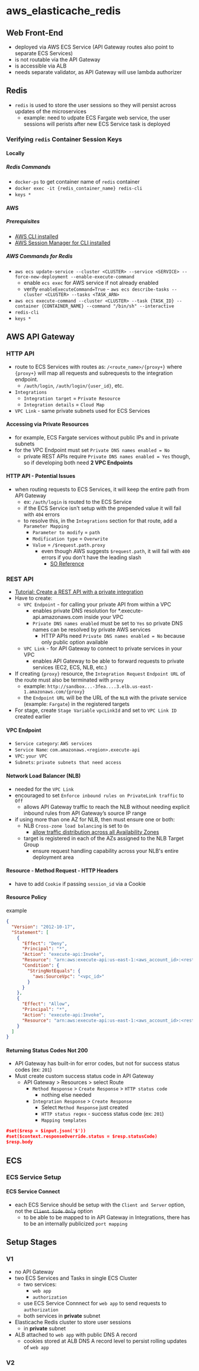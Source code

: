 # aws_elasticache_redis

## Web Front-End

* deployed via AWS ECS Service (API Gateway routes also point to separate ECS Services)
* is not routable via the API Gateway
* is accessible via ALB
* needs separate validator, as API Gateway will use lambda authorizer

## Redis

* `redis` is used to store the user sessions so they will persist across updates of the microservices
  * example: need to udpate ECS Fargate web service, the user sessions will perists after new ECS Service task is deployed

### Verifying `redis` Container Session Keys

#### Locally

##### Redis Commands

* `docker-ps` to get container name of `redis` container
* `docker exec -it {redis_container_name} redis-cli`
* `keys *`

#### AWS

##### Prerequisites

* [AWS CLI installed](https://docs.aws.amazon.com/cli/latest/userguide/getting-started-install.html)
* [AWS Session Manager for CLI installed](https://s3.amazonaws.com/session-manager-downloads/plugin/latest/windows/SessionManagerPluginSetup.exe)

##### AWS Commands for Redis

* `aws ecs update-service --cluster <CLUSTER> --service <SERVICE> --force-new-deployment --enable-execute-command`
  * enable `ecs exec` for AWS service if not already enabled
  * verify `enableExecuteCommand=True` - `aws ecs describe-tasks --cluster <CLUSTER> --tasks <TASK_ARN>`
* `aws ecs execute-command --cluster <CLUSTER> --task {TASK_ID} --container {CONTAINER_NAME} --command "/bin/sh" --interactive`
* `redis-cli`
* `keys *`

## AWS API Gateway

### HTTP API

* route to ECS Services with routes as: `/<route_name>/{proxy+}` where `{proxy+}` will map all requests and subrequests to the integration endpoint.
  * `/auth/login`, `/auth/login/{user_id}`, etc.
* `Integrations`
  * `Integration target` = `Private Resource`
  * `Integration details` = `Cloud Map`
* `VPC Link` - same private subnets used for ECS Services

#### Accessing via Private Resources

* for example, ECS Fargate services without public IPs and in private subnets
* for the VPC Endpoint must set `Private DNS names enabled = No`
  * private REST APIs require `Private DNS names enabled = Yes` though, so if developing both need **2 VPC Endpoints**

#### HTTP API - Potential Issues

* when routing requests to ECS Services, it will keep the entire path from API Gateway
  * ex: `/auth/login` is routed to the ECS Service
  * if the ECS Service isn't setup with the prepended value it will fail with `404` errors
  * to resolve this, in the `Integrations` section for that route, add a `Parameter Mapping`
    * `Parameter to modify` = `path`
    * `Modification type` = `Overwrite`
    * `Value` = `/$request.path.proxy`
      * even though AWS suggests `$request.path`, it will fail with `400` errors if you don't have the leading slash
        * [SO Reference](https://stackoverflow.com/questions/70402300/aws-api-gateway-cannot-rewrite-path-400-bad-request-error)

### REST API

* [Tutorial: Create a REST API with a private integration](https://docs.aws.amazon.com/apigateway/latest/developerguide/getting-started-with-private-integration.html)
* Have to create:
  * `VPC Endpoint` - for calling your private API from within a VPC
    * enables private DNS resolution for *.execute-api.amazonaws.com inside your VPC
    * `Private DNS names enabled` must be set to `Yes` so private DNS names can be resolved by private AWS services
      * HTTP APIs need `Private DNS names enabled = No` because only public option available
  * `VPC Link` - for API Gateway to connect to private services in your VPC
    * enables API Gateway to be able to forward requests to private services (EC2, ECS, NLB, etc.)
* If creating `{proxy}` resource, the `Integration Request` `Endpoint URL` of the route must also be terminated with `proxy`
  * example: `http://sandbox...-3fea....3.elb.us-east-1.amazonaws.com/{proxy}`
  * the `Endpoint URL` will be the URL of the `NLB` with the private service (example: `Fargate`) in the registered targets
* For stage, create `Stage Variable` `vpcLinkId` and set to `VPC Link ID` created earlier

#### VPC Endpoint

* `Service category`: `AWS services`
* `Service Name`: `com.amazonaws.<region>.execute-api`
* `VPC`: `your VPC`
* `Subnets`: `private subnets that need access`

#### Network Load Balancer (NLB)

* needed for the `VPC Link`
* encouraged to set `Enforce inbound rules on PrivateLink traffic` to `Off`
  * allows API Gateway traffic to reach the NLB without needing explicit inbound rules from API Gateway’s source IP range
* if using more than one AZ for NLB, then must ensure one or both:
  * NLB `Cross-zone load balancing` is set to `On`
    * [allow traffic distribution across all Availability Zones](https://docs.aws.amazon.com/elasticloadbalancing/latest/network/network-load-balancers.html#cross-zone-load-balancing)
  * target is registered in each of the AZs assigned to the NLB Target Group
    * ensure request handling capability across your NLB's entire deployment area

#### Resource - Method Request - HTTP Headers

* have to add `Cookie` if passing `session_id` via a Cookie

#### Resource Policy

example

```json
{
  "Version": "2012-10-17",
  "Statement": [
    {
      "Effect": "Deny",
      "Principal": "*",
      "Action": "execute-api:Invoke",
      "Resource": "arn:aws:execute-api:us-east-1:<aws_account_id>:<rest_api_gateway_id>/*",
      "Condition": {
        "StringNotEquals": {
          "aws:SourceVpc": "<vpc_id>"
        }
      }
    },
    {
      "Effect": "Allow",
      "Principal": "*",
      "Action": "execute-api:Invoke",
      "Resource": "arn:aws:execute-api:us-east-1:<aws_account_id>:<rest_api_gateway_id>/*"
    }
  ]
}
```

#### Returning Status Codes Not 200

* API Gateway has built-in for error codes, but not for success status codes (ex: `201`)
* Must create custom success status code in API Gateway
  * API Gateway > Resources > select Route
    * `Method Response` > `Create Response` > `HTTP status code`
      * nothing else needed
    * `Integration Response` > `Create Response`
      * Select `Method Response` just created
      * `HTTP status regex` - success status code (ex: `201`)
      * `Mapping templates`

```json
#set($resp = $input.json('$'))
#set($context.responseOverride.status = $resp.statusCode)
$resp.body
```

## ECS

### ECS Service Setup

#### ECS Service Connect

* each ECS Service should be setup with the `Client and Server` option, not the ~~`Client Side Only`~~ option
  * to be able to be mapped to in API Gateway in Integrations, there has to be an internally publicized `port mapping`

## Setup Stages

### V1

* no API Gateway
* two ECS Services and Tasks in single ECS Cluster
  * two services:
    * `web app`
    * `authorization`
  * use ECS Service Connnect for `web app` to send requests to `authorization`
  * both services in **private** subnet
* Elasticache Redis cluster to store user sessions
  * in **private** subnet
* ALB attached to `web app` with public DNS A record
  * cookies stored at ALB DNS A record level to persist rolling updates of `web app`

### V2
